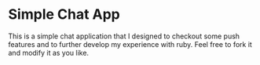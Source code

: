 # Simple Chat App

This is a simple chat application that I designed to checkout some push features and to further develop my experience
with ruby. Feel free to fork it and modify it as you like.

